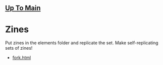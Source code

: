 ## [Up To Main](../)

# Zines


Put zines in the elements folder and replicate the set.  Make self-replicating sets of zines!


 - [fork.html](fork.html)




